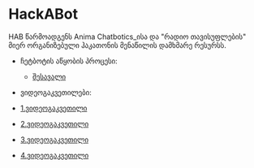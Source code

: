# HackABot
HAB წარმოადგენს Anima Chatbotics_ისა და "რადიო თავისუფლების" მიერ ორგანიზებული ჰაკათონის მენაწილის დამხმარე რესურსს. 

* ჩეტბოტის აწყობის პროცესი:
  * [შესავალი](page/ჩეტბოტის_შექმნის_პროცესი.html)

* ვიდეოგაკვეთილები:

 * [1.ვიდეოგაკვეთილი](page/1.html)

 * [2.ვიდეოგაკვეთილი](page/2.html)

 * [3.ვიდეოგაკვეთილი](page/3.html)

 * [4.ვიდეოგაკვეთილი](page/4.html)
